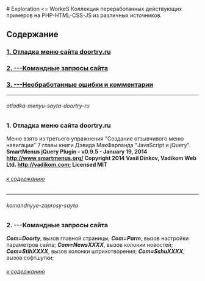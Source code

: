 ﻿﻿﻿# Exploration <= WorkeS
Коллекция переработанных действующих примеров на PHP-HTML-CSS-JS из различных источников.  

## Содержание
### [1. Отладка меню сайта doortry.ru](#otladka-menyu-sayta-doortry-ru)
### [2. ---Командные запросы сайта](#komandnyye-zaprosy-sayta)
### [3. ---Необработанные ошибки и комментарии](#neobrabotannye-oshibki)
***
###### otladka-menyu-sayta-doortry-ru
### 1. Отладка меню сайта doortry.ru


Mеню взято из третьего упражнения  "Создание отзывчивого меню навигации" 7 главы книги Дэвида МакФарланда "JavaScript и jQuery".
**SmartMenus jQuery Plugin - v0.9.5 - January 19, 2014
http://www.smartmenus.org/
Copyright 2014 Vasil Dinkov, Vadikom Web Ltd. 
http://vadikom.com; Licensed MIT** 

###### [к содержанию](#%D1%81%D0%BE%D0%B4%D0%B5%D1%80%D0%B6%D0%B0%D0%BD%D0%B8%D0%B5)
***
###### komandnyye-zaprosy-sayta
### 2. ---Командные запросы сайта
***Com=Doorty***, вызов главной страницы;
***Com=Parm***, вызов настройки параметров сайта;
***Com=NewsXXXX***, вызов колонки новостей;
***Com=StihXXXX***, вызов колонки штрихотворения;
***Com=SshuXXXX***, вызов софтшутки;



###### [к содержанию](#%D1%81%D0%BE%D0%B4%D0%B5%D1%80%D0%B6%D0%B0%D0%BD%D0%B8%D0%B5)



